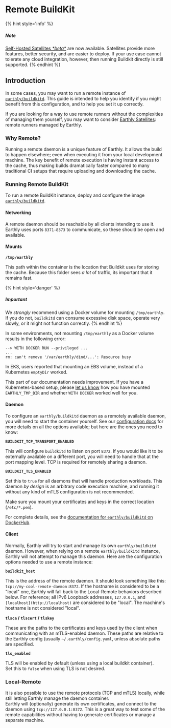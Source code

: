 # Remote BuildKit 

{% hint style='info' %}
##### Note
[Self-Hosted Satellites _\*beta\*_](../cloud/satellites/self-hosted.md) are now available. Satellites provide more features, better security, and are easier to deploy. If your use case cannot tolerate any cloud integration, however, then running Buildkit directly is still supported.
{% endhint %}

## Introduction

In some cases, you may want to run a remote instance of [`earthly/buildkitd`](https://hub.docker.com/r/earthly/buildkitd). This guide is intended to help you identify if you might benefit from this configuration, and to help you set it up correctly.

If you are looking for a way to use remote runners without the complexities of managing them yourself, you may want to consider [Earthly Satellites](../cloud/satellites.md): remote runners managed by Earthly.

### Why Remote?

Running a remote daemon is a unique feature of Earthly. It allows the build to happen elsewhere; even when executing it from your local development machine. The key benefit of remote execution is having instant access to the cache, thus making builds dramatically faster compared to many traditional CI setups that require uploading and downloading the cache.

### Running Remote BuildKit

To run a remote BuildKit instance, deploy and configure the image [`earthly/buildkitd`](https://hub.docker.com/r/earthly/buildkitd).

#### Networking

A remote daemon should be reachable by all clients intending to use it. Earthly uses ports `8371-8373` to communicate, so these should be open and available.

#### Mounts

**`/tmp/earthly`**

This path within the container is the location that Buildkit uses for storing the cache. Because this folder sees _a lot_ of traffic, its important that it remains fast.

{% hint style='danger' %}
##### Important
We *strongly* recommend using a Docker volume for mounting `/tmp/earthly`. If you do not, `buildkitd` can consume excessive disk space, operate very slowly, or it might not function correctly.
{% endhint %}

In some environments, not mounting `/tmp/earthly` as a Docker volume results in the following error:

```
--> WITH DOCKER RUN --privileged ...
...
rm: can't remove '/var/earthly/dind/...': Resource busy
```

In EKS, users reported that mounting an EBS volume, instead of a Kubernetes `emptyDir` worked.

This part of our documentation needs improvement. If you have a Kubernetes-based setup, please [let us know](https://earthly.dev/slack) how you have mounted `EARTHLY_TMP_DIR` and whether `WITH DOCKER` worked well for you.

#### Daemon

To configure an `earthly/buildkitd` daemon as a remotely available daemon, you will need to start the container yourself. See our [configuration docs](../earthly-config/earthly-config.md) for more details on all the options available; but here are the ones you need to know:

**`BUILDKIT_TCP_TRANSPORT_ENABLED`**

This will configure `buildkitd` to listen on port `8372`. If you would like it to be externally available on a different port, you will need to handle that at the port mapping level. TCP is required for remotely sharing a daemon.

**`BUILDKIT_TLS_ENABLED`**

Set this to `true` for all daemons that will handle production workloads. This daemon *by design* is an arbitrary code execution machine, and running it without any kind of mTLS configuration is not recommended.

Make sure you mount your certificates and keys in the correct location (`/etc/*.pem`).

For complete details, see the [documentation for `earthly/buildkitd` on DockerHub](https://hub.docker.com/r/earthly/buildkitd).

#### Client

Normally, Earthly will try to start and manage its own `earthly/buildkitd` daemon. However, when relying on a remote `earthly/buildkitd` instance, Earthly will not attempt to manage this daemon. Here are the configuration options needed to use a remote instance:

**`buildkit_host`**

This is the address of the remote daemon. It should look something like this: `tcp://my-cool-remote-daemon:8372`. If the hostname is considered to be a "local" one, Earthly will fall back to the Local-Remote behaviors described below. For reference; all IPv6 Loopback addresses, `127.0.0.1`, and `[localhost](http://localhost)` are considered to be "local". The machine's hostname is not considered "local".

**`tlsca` / `tlscert` / `tlskey`**

These are the paths to the certificates and keys used by the client when communicating with an mTLS-enabled daemon. These paths are relative to the Earthly config (usually `~/.earthly/config.yaml`, unless absolute paths are specified.

**`tls_enabled`**

TLS will be enabled by default (unless using a local buildkit container).  
Set this to `false` when using TLS is not desired.

### Local-Remote

It is also possible to use the remote protocols (TCP and mTLS) locally, while still letting Earthly manage the daemon container.  
Earthly will (optionally) generate its own certificates, and connect to the daemon using `tcp://127.0.0.1:8372`. This is a great way to test some of the remote capabilities without having to generate certificates or manage a separate machine.
